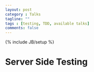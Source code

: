 ```yaml
---
layout: post
category : Talks
tagline: ""
tags : [testing, TDD, available talks]
comments: false
---
```

{% include JB/setup %}

# Server Side Testing